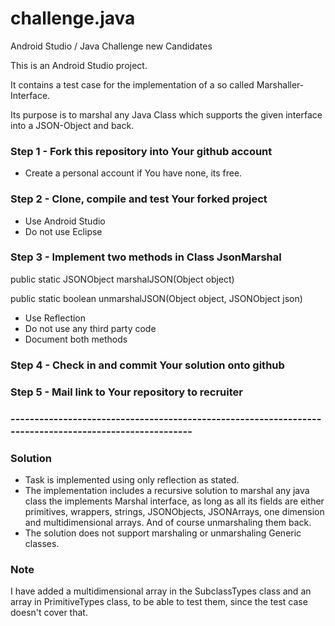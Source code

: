 # challenge.java
Android Studio / Java Challenge new Candidates

This is an Android Studio project. 

It contains a test case for the implementation of a so called Marshaller-Interface.

Its purpose is to marshal any Java Class which supports the given interface into a JSON-Object and back.

### Step 1 - Fork this repository into Your github account

* Create a personal account if You have none, its free.

### Step 2 - Clone, compile and test Your forked project

* Use Android Studio
* Do not use Eclipse

### Step 3 - Implement two methods in Class JsonMarshal

public static JSONObject marshalJSON(Object object)

public static boolean unmarshalJSON(Object object, JSONObject json)

* Use Reflection
* Do not use any third party code
* Document both methods

### Step 4 - Check in and commit Your solution onto github

### Step 5 - Mail link to Your repository to recruiter

### -------------------------------------------------------------------------------------------------------

### Solution

* Task is implemented using only reflection as stated.
* The implementation includes a recursive solution to marshal any java class the implements Marshal interface, as long as all its fields are either primitives, wrappers, strings, JSONObjects, JSONArrays, one dimension and multidimensional arrays. And of course unmarshaling them back.
* The solution does not support marshaling or unmarshaling Generic classes.

### Note
I have added a multidimensional array in the SubclassTypes class and an array in PrimitiveTypes class, to be able to test them, since the test case doesn't cover that.
